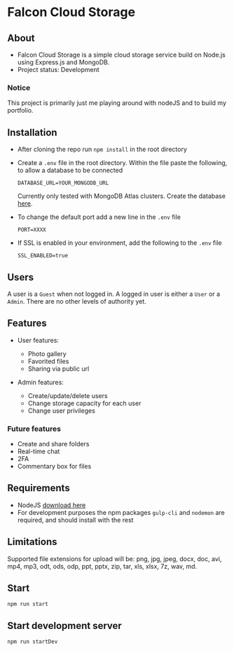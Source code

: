 # Falcon Cloud Storage

## About

* Falcon Cloud Storage is a simple cloud storage service build on Node.js using Express.js and MongoDB.
* Project status: Development

### Notice
This project is primarily just me playing around with nodeJS and to build my portfolio.

## Installation

* After cloning the repo run `npm install` in the root directory
* Create a `.env` file in the root directory. Within the file paste the following, to allow a database to be connected
    
    `DATABASE_URL=YOUR_MONGODB_URL`

    Currently only tested with MongoDB Atlas clusters. Create the database [here](https://cloud.mongodb.com).

* To change the default port add a new line in the `.env` file

    `PORT=XXXX`

* If SSL is enabled in your environment, add the following to the `.env` file

    `SSL_ENABLED=true`
    
## Users
A user is a `Guest` when not logged in. A logged in user is either a `User` or a `Admin`.
There are no other levels of authority yet.

## Features
- User features: 
    * Photo gallery
    * Favorited files 
    * Sharing via public url

- Admin features: 
    * Create/update/delete users
    * Change storage capacity for each user
    * Change user privileges

### Future features 
* Create and share folders
* Real-time chat 
* 2FA
* Commentary box for files

## Requirements
* NodeJS [download here](https://nodejs.org/en/download/)
* For development purposes the npm packages `gulp-cli` and `nodemon` are required, and should install with the rest

## Limitations
Supported file extensions for upload will be: png, jpg, jpeg, docx, doc, avi, mp4, mp3, odt, ods, odp, ppt, pptx, zip, tar, xls, xlsx, 7z, wav, md.

## Start

    npm run start

## Start development server

    npm run startDev
